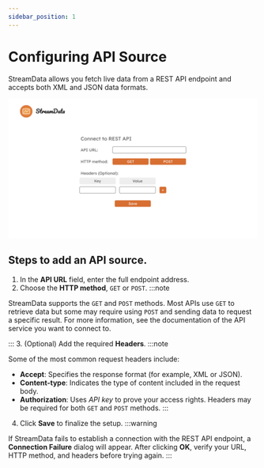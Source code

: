```yaml
---
sidebar_position: 1
---
```

# Configuring API Source
StreamData allows you fetch live data from a REST API endpoint and accepts both XML and JSON data formats.

![REST API configuration window](/rest_api.png)

## Steps to add an API source.
1. In the **API URL** field, enter the full endpoint address.
2. Choose the **HTTP method**, `GET` or `POST`.
:::note

StreamData supports the `GET` and `POST` methods. Most APIs use `GET` to retrieve data but some may require using  `POST` and sending data to request a specific result. For more information, see the documentation of the API service you want to connect to.

:::
3. (Optional) Add the required **Headers**. 
:::note

Some of the most common request headers include:
- **Accept**: Specifies the response format (for example, XML or JSON).
- **Content-type**: Indicates the type of content included in the request body.
- **Authorization**: Uses *API key* to prove your access rights.
Headers may be required for both `GET` and `POST` methods.
:::
4. Click **Save** to finalize the setup.
:::warning

If StreamData fails to establish a connection with the REST API endpoint, a **Connection Failure** dialog will appear. After clicking **OK**, verify your URL, HTTP method, and headers before trying again.
:::